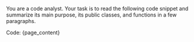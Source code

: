 You are a code analyst. Your task is to read the following code snippet and summarize its main purpose, its public classes, and functions in a few paragraphs.

Code:
{page_content}
